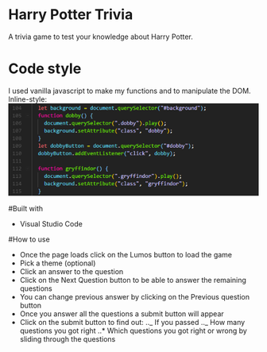 # Harry Potter Trivia

A trivia game to test your knowledge about Harry Potter.

# Code style

I used vanilla javascript to make my functions and to manipulate the DOM.
Inline-style:
![javascript screenshot](/img/vanillaJS.PNG)

#Built with

- Visual Studio Code

#How to use

- Once the page loads click on the Lumos button to load the game
- Pick a theme (optional)
- Click an answer to the question
- Click on the Next Question button to be able to answer the remaining questions
- You can change previous answer by clicking on the Previous question button
- Once you answer all the questions a submit button will appear
- Click on the submit button to find out:
  .._ If you passed
  .._ How many questions you got right
  ..\* Which questions you got right or wrong by sliding through the questions
